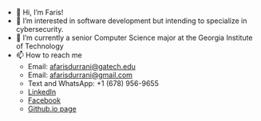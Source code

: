 - 👋 Hi, I’m Faris!
- 👀 I’m interested in software development but intending to specialize in cybersecurity.
- 🌱 I’m currently a senior Computer Science major at the Georgia Institute of Technology
- 📫 How to reach me
  - Email: [afarisdurrani@gatech.edu](mailto:afarisdurrani@gatech.edu)
  - Email: [afarisdurrani@gmail.com](mailto:afarisdurrani@gmail.com)
  - Text and WhatsApp: +1 (678) 956-9655
  - [LinkedIn](https://www.linkedin.com/in/farisdurrani/)
  - [Facebook](https://www.facebook.com/FarisDurrani19/)
  - [Github.io page](https://farisdurrani.github.io/)

<!---
farisdurrani/farisdurrani is a ✨ special ✨ repository because its `README.md` (this file) appears on your GitHub profile.
You can click the Preview link to take a look at your changes.
--->
